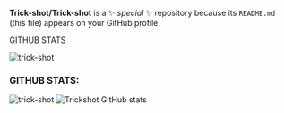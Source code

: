 
**Trick-shot/Trick-shot** is a ✨ _special_ ✨ repository because its `README.md` (this file) appears on your GitHub profile.

GITHUB STATS
<p align="left"> <img src="https://komarev.com/ghpvc/?username=trick-shot&label=Profile%20views&color=0e75b6&style=flat" alt="trick-shot" /> </p>
<h3 align="left">GITHUB STATS:</h3>
<p align="left">
</p>

<p><img align="left" src="https://github-readme-stats.vercel.app/api/top-langs?username=trick-shot&show_icons=true&locale=en&layout=compact" alt="trick-shot" /></p>

![Trickshot GitHub stats](https://github-readme-stats.vercel.app/api?username=Trick-shot&show_icons=true&theme=tokyonight)
<picture>
